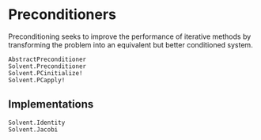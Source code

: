 # Preconditioners
Preconditioning seeks to improve the performance of iterative methods
by transforming the problem into an equivalent but better conditioned
system.

```@docs
AbstractPreconditioner
Solvent.Preconditioner
Solvent.PCinitialize!
Solvent.PCapply!
```

## Implementations
```@docs
Solvent.Identity
Solvent.Jacobi
```